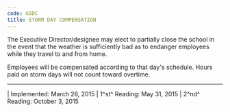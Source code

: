 ```yaml
---
code: GSDC
title: STORM DAY COMPENSATION
---
```


The Executive Director/designee may elect to partially close the school
in the event that the weather is sufficiently bad as to endanger
employees while they travel to and from home.

Employees will be compensated according to that day's schedule. Hours
paid on storm days will not count toward overtime.

------------------------------------------------------------------------

| Implemented: March 26, 2015
| 1^st^ Reading: May 31, 2015
| 2^nd^ Reading: October 3, 2015
